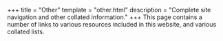 +++
title = "Other"
template = "other.html"
description = "Complete site navigation and other collated information."
+++
This page contains a number of links to various resources included in this website, and various collated lists.
